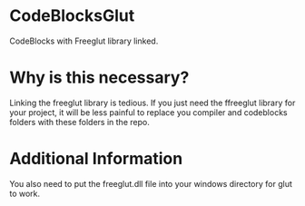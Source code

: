 # CodeBlocksGlut
CodeBlocks with Freeglut library linked.
# Why is this necessary?
Linking the freeglut library is tedious. If you just need the ffreeglut library for your project, it will be less painful to replace you compiler and codeblocks folders with these folders in the repo. 
# Additional Information
You also need to put the freeglut.dll file into your windows directory for glut to work.
